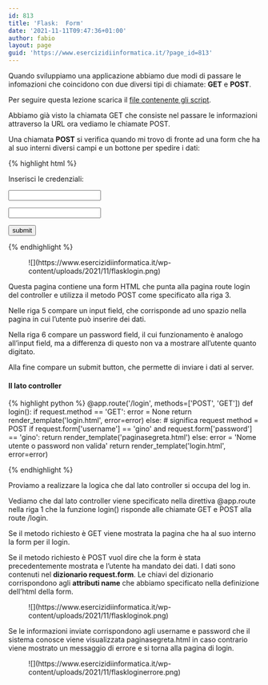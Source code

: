 ```yaml
---
id: 813
title: 'Flask:  Form'
date: '2021-11-11T09:47:36+01:00'
author: fabio
layout: page
guid: 'https://www.esercizidiinformatica.it/?page_id=813'
---
```


Quando sviluppiamo una applicazione abbiamo due modi di passare le infomazioni che coincidono con due diversi tipi di chiamate: **GET** e **POST**.

Per seguire questa lezione scarica il [file contenente gli script](https://www.esercizidiinformatica.it/progetti/flask/miosito4.zip).

Abbiamo già visto la chiamata GET che consiste nel passare le informazioni attraverso la URL ora vediamo le chiamate POST.

Una chiamata **POST** si verifica quando mi trovo di fronte ad una form che ha al suo interni diversi campi e un bottone per spedire i dati:


{% highlight html %}
<html>
   <body>
      <form action = "http://localhost:5000/login" method = "post">
         <p>Inserisci le credenziali:</p>
         <p><input type = "text" name = "username" /></p>
         <p><input type = "password" name = "password" /></p>
         <p><input type = "submit" value = "submit" /></p>
      </form>   
   </body>
</html>
{% endhighlight %}

</div><figure class="wp-block-image size-full">![](https://www.esercizidiinformatica.it/wp-content/uploads/2021/11/flasklogin.png)</figure>Questa pagina contiene una form HTML che punta alla pagina route login del controller e utilizza il metodo POST come specificato alla riga 3.

Nelle riga 5 compare un input field, che corrisponde ad uno spazio nella pagina in cui l’utente può inserire dei dati.

Nella riga 6 compare un password field, il cui funzionamento è analogo all’input field, ma a differenza di questo non va a mostrare all’utente quanto digitato.

Alla fine compare un submit button, che permette di inviare i dati al server.

#### Il lato controller

{% highlight python %}
@app.route('/login', methods=['POST', 'GET'])
def login():
    if request.method == 'GET':
        error = None
        return render_template('login.html', error=error)
    else:   # significa request method = POST
        if request.form['username'] == 'gino' and request.form['password'] == 'gino':
            return render_template('paginasegreta.html')
        else:
            error = 'Nome utente o password non valida'
            return render_template('login.html', error=error)
        
{% endhighlight %}

</div>Proviamo a realizzare la logica che dal lato controller si occupa del log in.

Vediamo che dal lato controller viene specificato nella direttiva @app.route nella riga 1 che la funzione login() risponde alle chiamate GET e POST alla route /login.

Se il metodo richiesto è GET viene mostrata la pagina che ha al suo interno la form per il login.

Se il metodo richiesto è POST vuol dire che la form è stata precedentemente mostrata e l’utente ha mandato dei dati. I dati sono contenuti nel **dizionario request.form**. Le chiavi del dizionario corrispondono agli **attributi name** che abbiamo specificato nella definizione dell’html della form.

<figure class="wp-block-image size-full">![](https://www.esercizidiinformatica.it/wp-content/uploads/2021/11/flaskloginok.png)</figure>Se le informazioni inviate corrispondono agli username e password che il sistema conosce viene visualizzata paginasegreta.html in caso contrario viene mostrato un messaggio di errore e si torna alla pagina di login.

<figure class="wp-block-image size-full">![](https://www.esercizidiinformatica.it/wp-content/uploads/2021/11/flaskloginerrore.png)</figure></body></html>